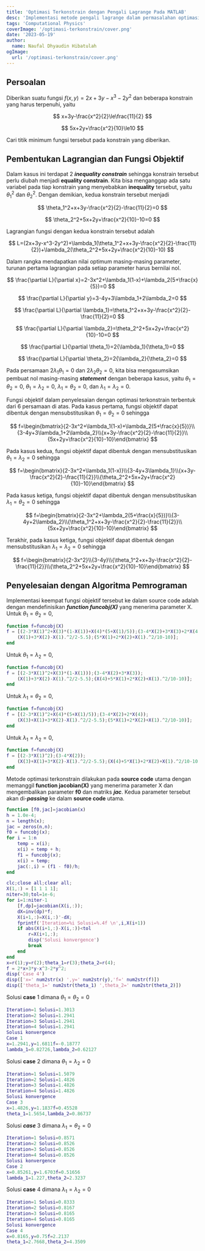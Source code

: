 ```yaml
---
title: 'Optimasi Terkonstrain dengan Pengali Lagrange Pada MATLAB'
desc: 'Implementasi metode pengali lagrange dalam permasalahan optimasi terkonstrain dengan manipulasi fungsi objektif dan matriks jacobian menggunakan bahasa pemrograman MATLAB'
tags: 'Computational Physics'
coverImage: '/optimasi-terkonstrain/cover.png'
date: '2023-05-19'
author:
  name: Naufal Dhyaudin Hibatulah
ogImage:
  url: '/optimasi-terkonstrain/cover.png'
---
```


## Persoalan

Diberikan suatu fungsi $f(x,y)=2x+3y-x^3-2y^2$ dan beberapa konstrain yang harus terpenuhi, yaitu

$$
x+3y-\frac{x^2}{2}\le\frac{11}{2}
$$

$$
5x+2y+\frac{x^2}{10}\le10
$$

Cari titik minimum fungsi tersebut pada konstrain yang diberikan.

## Pembentukan Lagrangian dan Fungsi Objektif

Dalam kasus ini terdapat 2 *********************inequality constrain********************* sehingga konstrain tersebut perlu diubah menjadi ******************equality constrain******************. Kita bisa menganggap ada satu variabel pada tiap konstrain yang menyebabkan **********inequality********** tersebut, yaitu $\theta_1^2$ dan $\theta_2^2$. Dengan demikian, kedua konstrain tersebut menjadi

$$
\theta_1^2+x+3y-\frac{x^2}{2}-\frac{11}{2}=0
$$

$$
\theta_2^2+5x+2y+\frac{x^2}{10}-10=0
$$

Lagrangian fungsi dengan kedua konstrain tersebut adalah

$$
L=(2x+3y-x^3-2y^2)+\lambda_1(\theta_1^2+x+3y-\frac{x^2}{2}-\frac{11}{2})+\lambda_2(\theta_2^2+5x+2y+\frac{x^2}{10}-10)
$$

Dalam rangka mendapatkan nilai optimum masing-masing parameter, turunan pertama lagrangian pada setiap parameter harus bernilai nol.

$$
\frac{\partial L}{\partial x}=2-3x^2+\lambda_1(1-x)+\lambda_2(5+\frac{x}{5})=0
$$

$$
\frac{\partial L}{\partial y}=3-4y+3\lambda_1+2\lambda_2=0
$$

$$
\frac{\partial L}{\partial \lambda_1}=\theta_1^2+x+3y-\frac{x^2}{2}-\frac{11}{2}=0
$$

$$
\frac{\partial L}{\partial \lambda_2}=\theta_2^2+5x+2y+\frac{x^2}{10}-10=0
$$

$$
\frac{\partial L}{\partial \theta_1}=2{\lambda_1}{\theta_1}=0
$$

$$
\frac{\partial L}{\partial \theta_2}=2{\lambda_2}{\theta_2}=0
$$

Pada persamaan $2{\lambda_1}{\theta_1}=0$ dan $2{\lambda_2}{\theta_2}=0$, kita bisa mengasumsikan pembuat nol masing-masing *********statement********* dengan beberapa kasus, yaitu $\theta_1=\theta_2=0$, $\theta_1=\lambda_2=0$, $\lambda_1=\theta_2=0$, dan $\lambda_1=\lambda_2=0$.

Fungsi objektif dalam penyelesaian dengan optimasi terkonstrain terbentuk dari 6 persamaan di atas. Pada kasus pertama, fungsi objektif dapat dibentuk dengan mensubstitusikan $\theta_1=\theta_2=0$ sehingga

$$
f=\begin{bmatrix}{2-3x^2+\lambda_1(1-x)+\lambda_2(5+\frac{x}{5})}\\{3-4y+3\lambda_1+2\lambda_2}\\{x+3y-\frac{x^2}{2}-\frac{11}{2}}\\{5x+2y+\frac{x^2}{10}-10}\end{bmatrix}
$$

Pada kasus kedua, fungsi objektif dapat dibentuk dengan mensubstitusikan $\theta_1=\lambda_2=0$ sehingga

$$
f=\begin{bmatrix}{2-3x^2+\lambda_1(1-x)}\\{3-4y+3\lambda_1}\\{x+3y-\frac{x^2}{2}-\frac{11}{2}}\\{\theta_2^2+5x+2y+\frac{x^2}{10}-10}\end{bmatrix}
$$

Pada kasus ketiga, fungsi objektif dapat dibentuk dengan mensubstitusikan $\lambda_1=\theta_2=0$ sehingga

$$
f=\begin{bmatrix}{2-3x^2+\lambda_2(5+\frac{x}{5})}\\{3-4y+2\lambda_2}\\{\theta_1^2+x+3y-\frac{x^2}{2}-\frac{11}{2}}\\{5x+2y+\frac{x^2}{10}-10}\end{bmatrix}
$$

Terakhir, pada kasus ketiga, fungsi objektif dapat dibentuk dengan mensubstitusikan $\lambda_1=\lambda_2=0$ sehingga

$$
f=\begin{bmatrix}{2-3x^2}\\{3-4y}\\{\theta_1^2+x+3y-\frac{x^2}{2}-\frac{11}{2}}\\{\theta_2^2+5x+2y+\frac{x^2}{10}-10}\end{bmatrix}
$$

## Penyelesaian dengan Algoritma Pemrograman

Implementasi keempat fungsi objektif tersebut ke dalam source code adalah dengan mendefinisikan *********function funcobj(X)********* yang menerima parameter X. Untuk $\theta_1=\theta_2=0$,

```matlab
function f=funcobj(X)
f = [(2-3*X(1)^2+X(3)*(1-X(1))+X(4)*(5+X(1)/5));(3-4*X(2)+3*X(3)+2*X(4));
    (X(1)+3*X(2)-X(1).^2/2-5.5);(5*X(1)+2*X(2)+X(1).^2/10-10)];
end
```

Untuk $\theta_1=\lambda_2=0$,

```matlab
function f=funcobj(X)
f = [(2-3*X(1)^2+X(3)*(1-X(1)));(3-4*X(2)+3*X(3));
    (X(1)+3*X(2)-X(1).^2/2-5.5);(X(4)+5*X(1)+2*X(2)+X(1).^2/10-10)];
end
```

Untuk $\lambda_1=\theta_2=0$,

```matlab
function f=funcobj(X)
f = [(2-3*X(1)^2+X(4)*(5+X(1)/5));(3-4*X(2)+2*X(4));
    (X(3)+X(1)+3*X(2)-X(1).^2/2-5.5);(5*X(1)+2*X(2)+X(1).^2/10-10)];
end
```

Untuk $\lambda_1=\lambda_2=0$,

```matlab
function f=funcobj(X)
f = [(2-3*X(1)^2);(3-4*X(2));
    (X(3)+X(1)+3*X(2)-X(1).^2/2-5.5);(X(4)+5*X(1)+2*X(2)+X(1).^2/10-10)];
end
```

Metode optimasi terkonstrain dilakukan pada ************source code************ utama dengan memanggil ******************function jacobian(X)****************** yang menerima parameter X dan mengembalikan parameter **f0** dan matriks ***jac***. Kedua parameter tersebut akan di-*******passing******* ke dalam ************source code************  utama.

```matlab
function [f0,jac]=jacobian(x)
h = 1.0e-4;
n = length(x);
jac = zeros(n,n);
f0 = funcobj(x);
for i = 1:n
    temp = x(i);
    x(i) = temp + h;
    f1 = funcobj(x);
    x(i) = temp;
    jac(:,i) = (f1 - f0)/h;
end
```

```matlab
clc;close all;clear all;
X(1,:) = [1 1 1 1];
niter=30;tol=1e-6;
for i=1:niter-1
    [f,dp]=jacobian(X(i,:));
    dX=inv(dp)*f;
    X(i+1,:)=X(i,:)'-dX;
    fprintf('Iteration=%i Solusi=%.4f \n',i,X(i+1))
    if abs(X(i+1,:)-X(i,:))<tol
        r=X(i+1,:);
        disp('Solusi konvergence')
        break
    end
end
x=r(1);y=r(2);theta_1=r(3);theta_2=r(4);
f = 2*x+3*y-x^3-2*y^2;
disp('Case 4')
disp(['x=' num2str(x) ',y=' num2str(y),'f=' num2str(f)])
disp(['theta_1=' num2str(theta_1) ',theta_2=' num2str(theta_2)])
```

Solusi ****case**** 1 dimana $\theta_1=\theta_2=0$

```matlab
Iteration=1 Solusi=1.3013 
Iteration=2 Solusi=1.2941 
Iteration=3 Solusi=1.2941 
Iteration=4 Solusi=1.2941 
Solusi konvergence
Case 1
x=1.2941,y=1.6811f=-0.18777
lambda_1=0.82726,lambda_2=0.62127
```

Solusi ****case**** 2 dimana $\theta_1=\lambda_2=0$

```matlab
Iteration=1 Solusi=1.5079 
Iteration=2 Solusi=1.4826 
Iteration=3 Solusi=1.4826 
Iteration=4 Solusi=1.4826 
Solusi konvergence
Case 3
x=1.4826,y=1.1837f=0.45528
theta_1=1.5654,lambda_2=0.86737
```

Solusi *****case***** 3 dimana $\lambda_1=\theta_2=0$

```matlab
Iteration=1 Solusi=0.8571 
Iteration=2 Solusi=0.8526 
Iteration=3 Solusi=0.8526 
Iteration=4 Solusi=0.8526 
Solusi konvergence
Case 2
x=0.85261,y=1.6703f=0.51656
lambda_1=1.227,theta_2=2.3237
```

Solusi ******case****** 4 dimana $\lambda_1=\lambda_2=0$

```matlab
Iteration=1 Solusi=0.8333 
Iteration=2 Solusi=0.8167 
Iteration=3 Solusi=0.8165 
Iteration=4 Solusi=0.8165 
Solusi konvergence
Case 4
x=0.8165,y=0.75f=2.2137
theta_1=2.7668,theta_2=4.3509
```